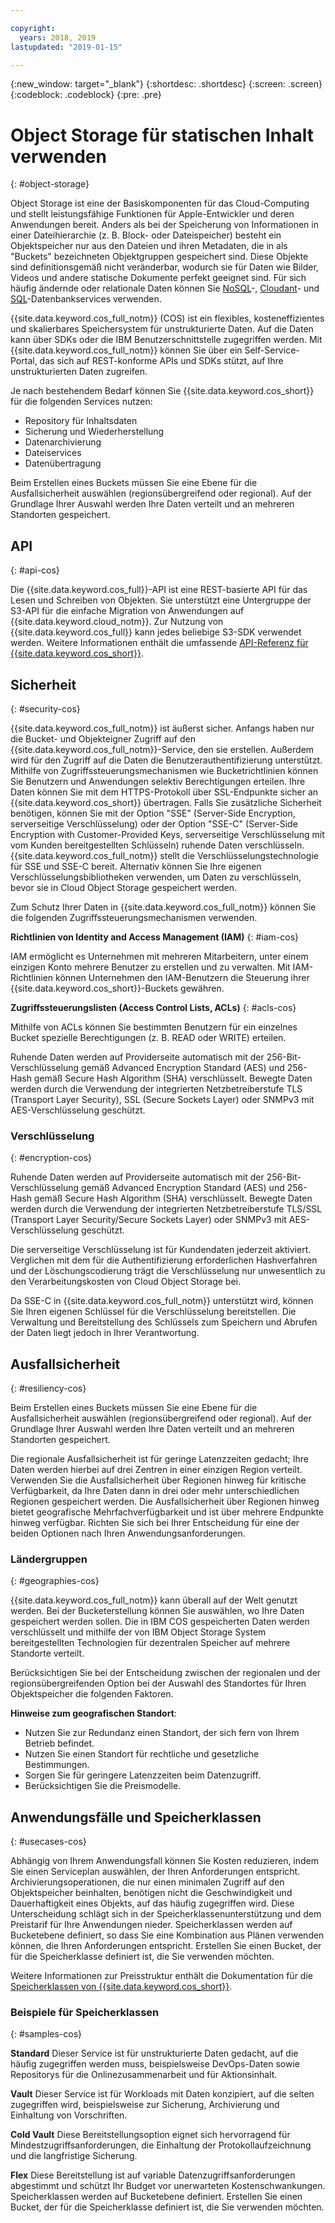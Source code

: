 ```yaml
---

copyright:
  years: 2018, 2019
lastupdated: "2019-01-15"

---
```


{:new_window: target="_blank"}
{:shortdesc: .shortdesc}
{:screen: .screen}
{:codeblock: .codeblock}
{:pre: .pre}

# Object Storage für statischen Inhalt verwenden
{: #object-storage}

Object Storage ist eine der Basiskomponenten für das Cloud-Computing und
stellt leistungsfähige Funktionen für Apple-Entwickler und deren Anwendungen
bereit. Anders als bei der Speicherung von Informationen in einer
Dateihierarchie (z. B. Block- oder Dateispeicher) besteht ein Objektspeicher nur
aus den Dateien und ihren Metadaten, die in als "Buckets"
bezeichneten Objektgruppen gespeichert sind. Diese Objekte sind
definitionsgemäß nicht veränderbar, wodurch sie für Daten wie
Bilder,
Videos und andere statische Dokumente perfekt geeignet sind. Für sich häufig
ändernde oder relationale Daten können Sie
[NoSQL](/docs/swift/data/nosql.html)-,
[Cloudant](/docs/swift/data/cloudant.html)- und
[SQL](/docs/swift/data/sql.html)-Datenbankservices verwenden.

{{site.data.keyword.cos_full_notm}} (COS) ist ein
flexibles, kosteneffizientes und skalierbares Speichersystem für
unstrukturierte Daten. Auf die Daten kann über SDKs oder die IBM
Benutzerschnittstelle zugegriffen werden. Mit
{{site.data.keyword.cos_full_notm}} können Sie über ein
Self-Service-Portal, das sich auf REST-konforme APIs und SDKs stützt, auf Ihre
unstrukturierten Daten zugreifen. 

Je nach bestehendem Bedarf können Sie
{{site.data.keyword.cos_short}} für die folgenden Services nutzen:

* Repository für Inhaltsdaten
* Sicherung und Wiederherstellung
* Datenarchivierung
* Dateiservices
* Datenübertragung

Beim Erstellen eines Buckets müssen Sie eine Ebene für die
Ausfallsicherheit auswählen (regionsübergreifend oder regional). Auf der
Grundlage Ihrer Auswahl werden Ihre Daten verteilt und an mehreren Standorten
gespeichert.

## API
{: #api-cos}

Die {{site.data.keyword.cos_full}}-API ist eine REST-basierte API
für das Lesen und Schreiben von Objekten. Sie unterstützt eine Untergruppe der
S3-API für die einfache Migration von Anwendungen auf
{{site.data.keyword.cloud_notm}}. Zur Nutzung von
{{site.data.keyword.cos_full}} kann jedes beliebige S3-SDK verwendet
werden. Weitere Informationen enthält die umfassende [API-Referenz für {{site.data.keyword.cos_short}}](/docs/services/cloud-object-storage/api-reference/about-compatibility-api.html#about-the-ibm-cloud-object-storage-api).

## Sicherheit
{: #security-cos}

{{site.data.keyword.cos_full_notm}} ist äußerst sicher. Anfangs
haben nur die Bucket- und Objekteigner Zugriff auf den
{{site.data.keyword.cos_full_notm}}-Service, den sie erstellen. Außerdem
wird für den Zugriff auf die Daten die Benutzerauthentifizierung unterstützt. Mithilfe
von Zugriffssteuerungsmechanismen wie Bucketrichtlinien können Sie Benutzern
und Anwendungen selektiv Berechtigungen erteilen. Ihre Daten können Sie mit
dem HTTPS-Protokoll über SSL-Endpunkte sicher an
{{site.data.keyword.cos_short}} übertragen. Falls Sie zusätzliche
Sicherheit benötigen, können Sie mit der Option "SSE" (Server-Side Encryption,
serverseitige Verschlüsselung) oder der Option "SSE-C" (Server-Side Encryption
with Customer-Provided Keys, serverseitige Verschlüsselung mit vom Kunden
bereitgestellten Schlüsseln) ruhende Daten verschlüsseln. {{site.data.keyword.cos_full_notm}} stellt die
Verschlüsselungstechnologie für SSE und SSE-C bereit. Alternativ können Sie
Ihre eigenen Verschlüsselungsbibliotheken verwenden, um Daten zu verschlüsseln,
bevor sie in Cloud Object Storage gespeichert werden.

Zum Schutz Ihrer Daten in
{{site.data.keyword.cos_full_notm}} können Sie die folgenden
Zugriffssteuerungsmechanismen verwenden.

**Richtlinien von Identity and Access Management (IAM)**
{: #iam-cos}

IAM ermöglicht es Unternehmen mit mehreren Mitarbeitern, unter einem einzigen Konto mehrere Benutzer zu erstellen und zu verwalten. Mit
IAM-Richtlinien können Unternehmen den IAM-Benutzern die Steuerung ihrer
{{site.data.keyword.cos_short}}-Buckets gewähren.

**Zugriffssteuerungslisten (Access Control Lists, ACLs)**
{: #acls-cos}

Mithilfe von ACLs können Sie bestimmten Benutzern für ein einzelnes Bucket spezielle Berechtigungen (z. B. READ oder WRITE) erteilen.

Ruhende Daten werden auf Providerseite automatisch mit der
256-Bit-Verschlüsselung gemäß Advanced
Encryption Standard (AES) und 256-Hash gemäß Secure Hash Algorithm
(SHA) verschlüsselt. Bewegte Daten werden durch die Verwendung der integrierten
Netzbetreiberstufe TLS (Transport Layer Security), SSL (Secure Sockets Layer)
oder SNMPv3 mit AES-Verschlüsselung geschützt.

### Verschlüsselung
{: #encryption-cos}

Ruhende Daten werden auf Providerseite automatisch mit der
256-Bit-Verschlüsselung gemäß Advanced
Encryption Standard (AES) und 256-Hash gemäß Secure Hash Algorithm
(SHA) verschlüsselt. Bewegte Daten werden durch die
Verwendung der integrierten Netzbetreiberstufe TLS/SSL (Transport Layer
Security/Secure Sockets Layer) oder SNMPv3 mit
AES-Verschlüsselung geschützt.

Die serverseitige Verschlüsselung ist für Kundendaten jederzeit
aktiviert. Verglichen mit dem für die Authentifizierung erforderlichen
Hashverfahren und der Löschungscodierung trägt die Verschlüsselung nur
unwesentlich zu den Verarbeitungskosten von Cloud Object Storage bei.

Da SSE-C in
{{site.data.keyword.cos_full_notm}} unterstützt wird, können Sie Ihren
eigenen Schlüssel für die Verschlüsselung bereitstellen. Die Verwaltung und
Bereitstellung des Schlüssels zum Speichern und Abrufen der Daten liegt jedoch
in Ihrer Verantwortung.

## Ausfallsicherheit
{: #resiliency-cos}

Beim Erstellen eines Buckets müssen Sie eine Ebene für die
Ausfallsicherheit auswählen (regionsübergreifend oder regional). Auf der
Grundlage Ihrer Auswahl werden Ihre Daten verteilt und an mehreren Standorten
gespeichert.

Die regionale Ausfallsicherheit ist für geringe Latenzzeiten gedacht;
Ihre Daten werden hierbei auf drei Zentren in einer einzigen Region verteilt. Verwenden Sie die Ausfallsicherheit über Regionen hinweg für kritische Verfügbarkeit, da Ihre Daten dann in drei oder mehr unterschiedlichen Regionen gespeichert werden. Die Ausfallsicherheit über Regionen hinweg bietet geografische Mehrfachverfügbarkeit und ist über mehrere Endpunkte hinweg verfügbar. Richten Sie sich
bei Ihrer Entscheidung für eine der beiden Optionen nach Ihren
Anwendungsanforderungen.

### Ländergruppen
{: #geographies-cos}

{{site.data.keyword.cos_full_notm}} kann überall auf der Welt
genutzt werden. Bei der Bucketerstellung können Sie auswählen, wo Ihre Daten
gespeichert werden sollen. Die in IBM COS gespeicherten Daten werden
verschlüsselt und mithilfe der von IBM Object Storage System bereitgestellten
Technologien für dezentralen Speicher auf mehrere Standorte verteilt. 

Berücksichtigen Sie bei der Entscheidung zwischen der regionalen und
der regionsübergreifenden Option bei der Auswahl des Standortes für Ihren
Objektspeicher die folgenden Faktoren.

**Hinweise zum geografischen Standort**:
* Nutzen Sie zur Redundanz einen Standort, der sich fern von Ihrem
Betrieb befindet.
* Nutzen Sie einen Standort für rechtliche und gesetzliche Bestimmungen.
* Sorgen Sie für geringere Latenzzeiten beim Datenzugriff.
* Berücksichtigen Sie die Preismodelle.

## Anwendungsfälle und Speicherklassen
{: #usecases-cos}

Abhängig von Ihrem Anwendungsfall können Sie Kosten reduzieren, indem
Sie einen Serviceplan auswählen, der Ihren Anforderungen entspricht. Archivierungsoperationen,
die nur einen minimalen Zugriff auf den Objektspeicher beinhalten, benötigen
nicht die Geschwindigkeit und Dauerhaftigkeit eines Objekts, auf das häufig
zugegriffen wird. Diese Unterscheidung schlägt sich in der
Speicherklassenunterstützung
und dem Preistarif für Ihre Anwendungen nieder. Speicherklassen werden auf
Bucketebene definiert, so dass Sie eine Kombination aus Plänen verwenden
können, die Ihren Anforderungen entspricht. Erstellen Sie einen Bucket, der für die Speicherklasse definiert ist, die Sie verwenden möchten.

Weitere Informationen zur Preisstruktur enthält die Dokumentation für die
[Speicherklassen
von {{site.data.keyword.cos_short}}](/docs/services/cloud-object-storage/help/billing.html#ibm-cos-pricing).

### Beispiele für Speicherklassen
{: #samples-cos}

**Standard**
Dieser Service ist für unstrukturierte Daten gedacht, auf die häufig
zugegriffen werden muss, beispielsweise DevOps-Daten sowie Repositorys für
die Onlinezusammenarbeit und für Aktionsinhalt.

**Vault**
Dieser Service ist für Workloads mit Daten konzipiert, auf die selten
zugegriffen wird, beispielsweise zur Sicherung, Archivierung und Einhaltung von
Vorschriften.

**Cold Vault**
Diese Bereitstellungsoption eignet sich hervorragend für
Mindestzugriffsanforderungen, die Einhaltung der Protokollaufzeichnung und
die langfristige Sicherung.

**Flex** Diese Bereitstellung ist auf variable
Datenzugriffsanforderungen abgestimmt und schützt Ihr Budget vor unerwarteten
Kostenschwankungen.
Speicherklassen werden auf Bucketebene definiert. Erstellen Sie einen Bucket, der für die Speicherklasse definiert ist, die Sie verwenden möchten.
